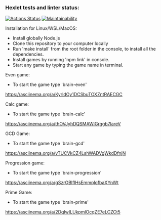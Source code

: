 ### Hexlet tests and linter status:
[![Actions Status](https://github.com/VeronikaKemp/fullstack-javascript-project-44/actions/workflows/hexlet-check.yml/badge.svg)](https://github.com/VeronikaKemp/fullstack-javascript-project-44/actions)
[![Maintainability](https://api.codeclimate.com/v1/badges/4cbbde81eb452692ea53/maintainability)](https://codeclimate.com/github/VeronikaKemp/fullstack-javascript-project-44/maintainability)

Installation for Linux/WSL/MacOS:

  - Install globally Node.js
  - Clone this repository to your computer locally
  - Run 'make install' from the root folder in the console, to install all the dependencies.
  - Install games by running 'npm link' in console.
  - Start any game by typing the game name in terminal.

Even game:
- To start the game type 'brain-even'

https://asciinema.org/a/KyrldOy1DCSbuTOXZntRAECGC

Calc game:
- To start the game type 'brain-calc'

https://asciinema.org/a/thOVJyhDQSMAWiGrggb7lareV

GCD Game:
- To start the game type 'brain-gcd'

https://asciinema.org/a/vTUCVkCZ4LshWADVgWkdDfnjN

Progression game:
- To start the game type 'brain-progression'

https://asciinema.org/a/gSzrOBlflHsEmmplofbaXYnWt

Prime Game:
- To start the game type 'brain-prime'

https://asciinema.org/a/2DqIwILUkpmlOcqZE7eLCZCt5